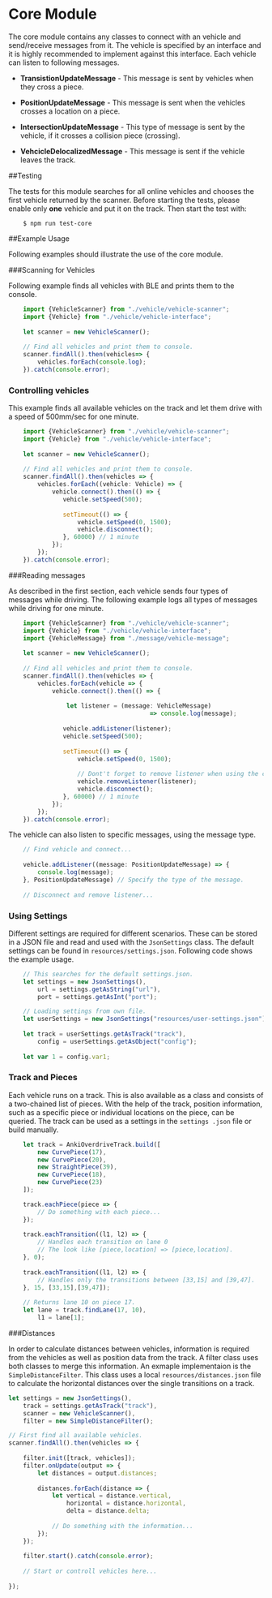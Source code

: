# Core Module

The core module contains any classes to connect with an vehicle and send/receive messages from it.
The vehicle is specified by an interface and it is highly recommended to implement against this
interface. Each vehicle can listen to following messages.

- **TransistionUpdateMessage** - This message is sent by vehicles when they
cross a piece.

- **PositionUpdateMessage** - This message is sent when the vehicles crosses a location
on a piece.

- **IntersectionUpdateMessage** - This type of message is sent by the vehicle, if it crosses 
a collision piece (crossing).

- **VehcicleDelocalizedMessage** - This message is sent if the vehicle leaves the track.

##Testing

The tests for this module searches for all online vehicles and chooses the first
vehicle returned by the scanner. Before starting the tests, please enable only **one** vehicle 
and put it on the track. Then start the test with:

        $ npm run test-core

##Example Usage

Following examples should illustrate the use of the core module.

###Scanning for Vehicles

Following example finds all vehicles with BLE and prints them to the console.

```typescript
    import {VehicleScanner} from "./vehicle/vehicle-scanner";
    import {Vehicle} from "./vehicle/vehicle-interface";
    
    let scanner = new VehicleScanner();
    
    // Find all vehicles and print them to console.
    scanner.findAll().then(vehicles=> {
        vehicles.forEach(console.log);
    }).catch(console.error);
```

### Controlling vehicles

This example finds all available vehicles on the track and let them drive
with a speed of 500mm/sec for one minute.

```typescript
    import {VehicleScanner} from "./vehicle/vehicle-scanner";
    import {Vehicle} from "./vehicle/vehicle-interface";
    
    let scanner = new VehicleScanner();
    
    // Find all vehicles and print them to console.
    scanner.findAll().then(vehicles => {
        vehicles.forEach((vehicle: Vehicle) => {
            vehicle.connect().then(() => {
               vehicle.setSpeed(500);
               
               setTimeout(() => {
                   vehicle.setSpeed(0, 1500);
                   vehicle.disconnect();
               }, 60000) // 1 minute
            });
        });
    }).catch(console.error);
```

###Reading messages

As described in the first section, each vehicle sends four types of messages while 
driving. The following example logs all types of messages while driving for one minute.

```typescript
    import {VehicleScanner} from "./vehicle/vehicle-scanner";
    import {Vehicle} from "./vehicle/vehicle-interface";
    import {VehicleMessage} from "./message/vehicle-message";
    
    let scanner = new VehicleScanner();
    
    // Find all vehicles and print them to console.
    scanner.findAll().then(vehicles => {
        vehicles.forEach(vehicle => {
            vehicle.connect().then(() => {
                
                let listener = (message: VehicleMessage) 
                                       => console.log(message);
                
               vehicle.addListener(listener);
               vehicle.setSpeed(500);
               
               setTimeout(() => {
                   vehicle.setSpeed(0, 1500);
                   
                   // Dont't forget to remove listener when using the car later.
                   vehicle.removeListener(listener);
                   vehicle.disconnect();
               }, 60000) // 1 minute
            });
        });
    }).catch(console.error);
```

The vehicle can also listen to specific messages, using the message type.

```typescript
    // Find vehicle and connect...
    
    vehicle.addListener((message: PositionUpdateMessage) => {
        console.log(message);
    }, PositionUpdateMessage) // Specify the type of the message.
    
    // Disconnect and remove listener...
```

### Using Settings

Different settings are required for different scenarios. These can be stored in a JSON file and read
and used with the <code>JsonSettings</code> class. The default settings can be found
in <code>resources/settings.json</code>. Following code shows the example usage.
```typescript
    // This searches for the default settings.json.
    let settings = new JsonSettings(),
        url = settings.getAsString("url"),
        port = settings.getAsInt("port");

    // Loading settings from own file.
    let userSettings = new JsonSettings("resources/user-settings.json");
    
    let track = userSettings.getAsTrack("track"),
        config = userSettings.getAsObject("config");
    
    let var 1 = config.var1;
```
### Track and Pieces

Each vehicle runs on a track. This is also available as a class and consists of a two-chained list 
of pieces. With the help of the track, position information, such as a specific piece or individual 
locations on the piece, can be queried. The track can be used as a settings in the <code>settings
.json</code> file or build manually.

```typescript
    let track = AnkiOverdriveTrack.build([
        new CurvePiece(17),
        new CurvePiece(20),
        new StraightPiece(39),
        new CurvePiece(18),
        new CurvePiece(23)
    ]);

    track.eachPiece(piece => {
        // Do something with each piece...
    });
    
    track.eachTransition((l1, l2) => {
        // Handles each transition on lane 0
        // The look like [piece,location] => [piece,location].
    }, 0);
    
    track.eachTransition((l1, l2) => {
        // Handles only the transitions between [33,15] and [39,47].
    }, 15, [33,15],[39,47]);
    
    // Returns lane 10 on piece 17.
    let lane = track.findLane(17, 10),
        l1 = lane[1];
```

###Distances

In order to calculate distances between vehicles, information is required from the vehicles as well 
as position data from the track. A filter class uses both classes to merge this information. An 
exmaple implementaion is the <code>SimpleDistanceFilter</code>. This class uses a local 
<code>resources/distances.json</code> file to calculate the horizontal distances over the single 
transitions on a track.
```typescript
let settings = new JsonSettings(),
    track = settings.getAsTrack("track"),
    scanner = new VehicleScanner(),
    filter = new SimpleDistanceFilter();

// First find all available vehicles.
scanner.findAll().then(vehicles => {
    
    filter.init([track, vehicles]);
    filter.onUpdate(output => {
        let distances = output.distances;
        
        distances.forEach(distance => {
            let vertical = distance.vertical,
                horizontal = distance.horizontal,
                delta = distance.delta;
            
            // Do something with the information...
        });
    });
    
    filter.start().catch(console.error);
    
    // Start or controll vehicles here...
    
});
```